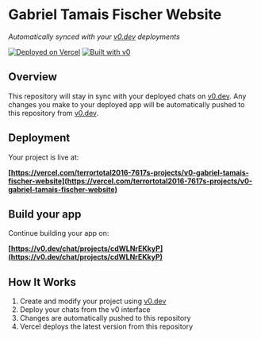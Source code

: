 # Gabriel Tamais Fischer Website

*Automatically synced with your [v0.dev](https://v0.dev) deployments*

[![Deployed on Vercel](https://img.shields.io/badge/Deployed%20on-Vercel-black?style=for-the-badge&logo=vercel)](https://vercel.com/terrortotal2016-7617s-projects/v0-gabriel-tamais-fischer-website)
[![Built with v0](https://img.shields.io/badge/Built%20with-v0.dev-black?style=for-the-badge)](https://v0.dev/chat/projects/cdWLNrEKkyP)

## Overview

This repository will stay in sync with your deployed chats on [v0.dev](https://v0.dev).
Any changes you make to your deployed app will be automatically pushed to this repository from [v0.dev](https://v0.dev).

## Deployment

Your project is live at:

**[https://vercel.com/terrortotal2016-7617s-projects/v0-gabriel-tamais-fischer-website](https://vercel.com/terrortotal2016-7617s-projects/v0-gabriel-tamais-fischer-website)**

## Build your app

Continue building your app on:

**[https://v0.dev/chat/projects/cdWLNrEKkyP](https://v0.dev/chat/projects/cdWLNrEKkyP)**

## How It Works

1. Create and modify your project using [v0.dev](https://v0.dev)
2. Deploy your chats from the v0 interface
3. Changes are automatically pushed to this repository
4. Vercel deploys the latest version from this repository
